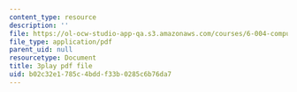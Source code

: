 ```yaml
---
content_type: resource
description: ''
file: https://ol-ocw-studio-app-qa.s3.amazonaws.com/courses/6-004-computation-structures-spring-2017/b02c32e1785c4bddf33b0285c6b76da7_VdRC2raV8fA.pdf
file_type: application/pdf
parent_uid: null
resourcetype: Document
title: 3play pdf file
uid: b02c32e1-785c-4bdd-f33b-0285c6b76da7
---
```

